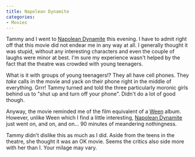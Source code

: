 ```yaml
---
title: Napolean Dynamite
categories:
- Movies
---
```


Tammy and I went to [Napolean Dynamite](http://www.imdb.com/title/tt0374900/) this evening. I have to admit right off that this movie did not endear me in any way at all. I generally thought it was stupid, without any interesting characters and even the couple of laughs were minor at best. I'm sure my experience wasn't helped by the fact that the theatre was crowded with young teenagers.

What is it with groups of young teenagers!? They all have cell phones. They _take_ calls in the movie and yack on their phone right in the middle of everything. Grrr! Tammy turned and told the three particularly moronic girls behind us to "shut up and turn off your phone". Didn't do a lot of good though.

Anyway, the movie reminded me of the film equivalent of a [Ween](http://chocodog.dfhosting.com/chocodog/ween/) album. However, unlike Ween which I find a little interesting, [Napolean Dynamite](http://www.imdb.com/title/tt0374900/) just went on, and on, and on... 90 minutes of meandering nothingness.

Tammy didn't dislike this as much as I did. Aside from the teens in the theatre, she thought it was an OK movie. Seems the critics also side more with her than I. Your milage may vary.
